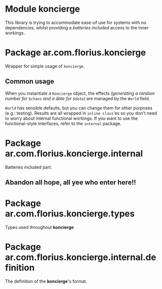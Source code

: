 # Module koncierge

This library is trying to accommodate ease-of use for systems with no dependencies, whilst providing a _batteries included_
access to the inner workings.

# Package ar.com.florius.koncierge

Wrapper for simple usage of `koncierge`.

## Common usage

When you instantiate a `Koncierge` object, the effects _(generating a random number for `$chaos` and a date for `$date`)_ are managed by the `World` field.

`World` has sensible defaults, but you can change them for other purposes (e.g.: testing). Results are all wrapped in `inline class`'es so you don't need to worry about internal functional workings.
If you want to use the functional-style interfaces, refer to the `internal` package.

# Package ar.com.florius.koncierge.internal

Batteries included part.

## Abandon all hope, all yee who enter here!!

# Package ar.com.florius.koncierge.types

Types used throughout **koncierge**

# Package ar.com.florius.koncierge.internal.definition

The definition of the **koncierge**'s format.